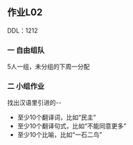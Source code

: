 ##  作业L02

DDL：1212

### 一 自由组队


5人一组，未分组的下周一分配


### 二 小组作业

找出汉语⾥引进的--

  -  至少10个翻译词，比如“民主”
  - 至少10个翻译句式，比如“不能同意更多”
  - 至少10个比喻，比如“⼀⽯⼆鸟”
